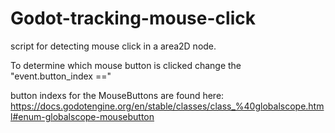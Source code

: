 # Godot-tracking-mouse-click
script for detecting mouse click in a area2D node. 

To determine which mouse button is clicked change the "event.button_index ==" <the button you want>

button indexs for the MouseButtons are found here: https://docs.godotengine.org/en/stable/classes/class_%40globalscope.html#enum-globalscope-mousebutton
